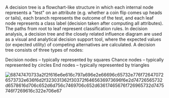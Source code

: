 

A decision tree is a flowchart-like structure in which each internal node represents a "test" on an attribute (e.g. whether a coin flip comes up heads or tails), each branch represents the outcome of the test, and each leaf node represents a class label (decision taken after computing all attributes). The paths from root to leaf represent classification rules. In decision analysis, a decision tree and the closely related influence diagram are used as a visual and analytical decision support tool, where the expected values (or expected utility) of competing alternatives are calculated. A decision tree consists of three types of nodes:

Decision nodes – typically represented by squares
Chance nodes – typically represented by circles
End nodes – typically represented by triangles

![68747470733a2f2f616e6e616c797a696e2e66696c65732e776f726470726573732e636f6d2f323031362f30372f6465636973696f6e2d74726565732d6578616d706c652d6d756c7469706c652d63617465676f726965732d7475746f7269616c322e706e67](https://user-images.githubusercontent.com/119718873/205556212-d98607ae-e02a-436e-822c-539577b6d193.png)
